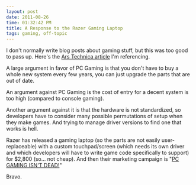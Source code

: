 ```yaml
---
layout: post
date: 2011-08-26
time: 01:32:42 PM
title: A Response to the Razer Gaming Laptop
tags: gaming, off-topic
---
```


I don't normally write blog posts about gaming stuff, but this was too good to pass up. Here's the [Ars Technica 
article](http://arstechnica.com/gaming/news/2011/08/razer-to-release-stylish-2800-gaming-laptop-complete-with-dynamic-buttons.ars) 
I'm referencing.

A large argument in favor of PC Gaming is that you don't have to buy a whole new system every few years, you can just 
upgrade the parts that are out of date.

An argument against PC Gaming is the cost of entry for a decent system is too high (compared to console gaming).

Another argument against it is that the hardware is not standardized, so developers have to consider many possible 
permutations of setup when they make games. And trying to manage driver versions to find one that works is hell.

Razer has released a gaming laptop (so the parts are not easily user-replaceable) with a custom touchpad/screen (which 
needs its own driver and which developers will have to write game code specifically to support) for $2,800 (so... not 
cheap). And then their marketing campaign is "[PC GAMING ISN'T 
DEAD!](http://www.ubergizmo.com/2011/08/razer-pc-gaming-is-not-dead/)"

Bravo.

